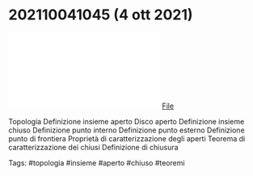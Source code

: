 # 202110041045 (4 ott 2021)
![](202110041045.pdf)
[File](202110041045.pdf)

Topologia
Definizione insieme aperto
Disco aperto
Definizione insieme chiuso
Definizione punto interno
Definizione punto esterno
Definizione punto di frontiera
Proprietà di caratterizzazione degli aperti
Teorema di caratterizzazione dei chiusi
Definizione di chiusura

Tags:
	#topologia #insieme #aperto #chiuso #teoremi 